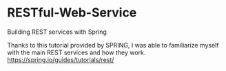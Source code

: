 # RESTful-Web-Service

Building REST services with Spring

Thanks to this tutorial provided by SPRING,
I was able to familiarize myself with the main
REST services and how they work.
https://spring.io/guides/tutorials/rest/
